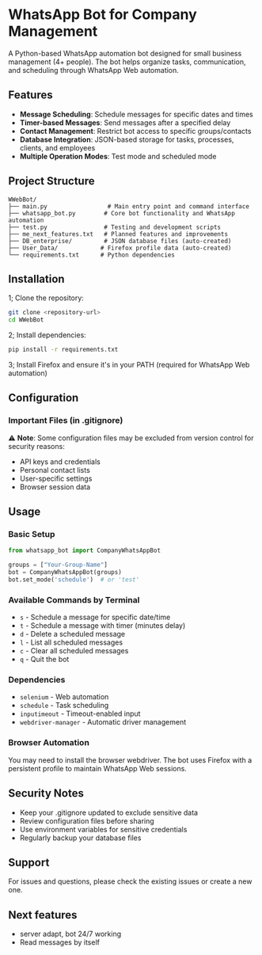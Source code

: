 # WhatsApp Bot for Company Management

A Python-based WhatsApp automation bot designed for small business management (4+ people). The bot helps organize tasks, communication, and scheduling through WhatsApp Web automation.

## Features

- **Message Scheduling**: Schedule messages for specific dates and times
- **Timer-based Messages**: Send messages after a specified delay
- **Contact Management**: Restrict bot access to specific groups/contacts
- **Database Integration**: JSON-based storage for tasks, processes, clients, and employees
- **Multiple Operation Modes**: Test mode and scheduled mode

<!-- ![alt text](Currículo-1991-1automacaoUFSC.png) -->
<!-- *Bot interface showing scheduled messages and commands* -->

## Project Structure

```
WWebBot/
├── main.py                 # Main entry point and command interface
├── whatsapp_bot.py        # Core bot functionality and WhatsApp automation
├── test.py                # Testing and development scripts
├── me_next_features.txt   # Planned features and improvements
├── DB_enterprise/         # JSON database files (auto-created)
├── User_Data/            # Firefox profile data (auto-created)
└── requirements.txt      # Python dependencies
```

## Installation

1; Clone the repository:

```bash
git clone <repository-url>
cd WWebBot
```

2; Install dependencies:

```bash
pip install -r requirements.txt
```

3; Install Firefox and ensure it's in your PATH (required for WhatsApp Web automation)

## Configuration

### Important Files (in .gitignore)

⚠️ **Note**: Some configuration files may be excluded from version control for security reasons:

- API keys and credentials
- Personal contact lists
- User-specific settings
- Browser session data

<!-- ![Configuration Setup](images/config_setup.png) -->
<!-- *Example configuration file structure* -->

## Usage

### Basic Setup

```python
from whatsapp_bot import CompanyWhatsAppBot

groups = ["Your-Group-Name"]
bot = CompanyWhatsAppBot(groups)
bot.set_mode('schedule')  # or 'test'
```

<!-- ![WhatsApp Web Login](images/whatsapp_login.png) -->
<!-- *QR Code scan required for first-time setup* -->

### Available Commands by Terminal

- `s` - Schedule a message for specific date/time
- `t` - Schedule a message with timer (minutes delay)
- `d` - Delete a scheduled message
- `l` - List all scheduled messages
- `c` - Clear all scheduled messages
- `q` - Quit the bot

### Dependencies

- `selenium` - Web automation
- `schedule` - Task scheduling
- `inputimeout` - Timeout-enabled input
- `webdriver-manager` - Automatic driver management

### Browser Automation

You may need to install the browser webdriver.
The bot uses Firefox with a persistent profile to maintain WhatsApp Web sessions.

<!-- ![Webdriver install website](www.webdriverchrome.blablabla) -->
<!-- ![Browser Automation](images/browser_automation.png) -->
<!-- *Firefox automation handling WhatsApp Web interface* -->

## Security Notes

- Keep your .gitignore updated to exclude sensitive data
- Review configuration files before sharing
- Use environment variables for sensitive credentials
- Regularly backup your database files

## Support

For issues and questions, please check the existing issues or create a new one.

## Next features

- server adapt, bot 24/7 working
- Read messages by itself

